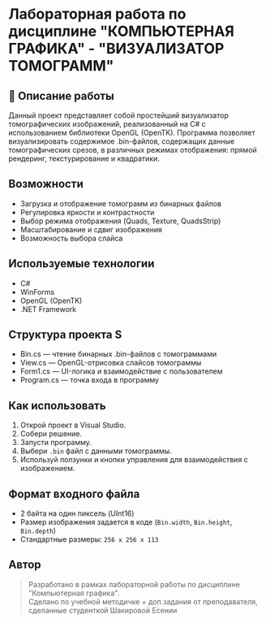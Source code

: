 # Лабораторная работа по дисциплине "КОМПЬЮТЕРНАЯ ГРАФИКА" - "ВИЗУАЛИЗАТОР ТОМОГРАММ" 

## 📌 Описание работы

Данный проект представляет собой простейший визуализатор томографических изображений, реализованный на C# с использованием библиотеки OpenGL (OpenTK). Программа позволяет визуализировать содержимое .bin-файлов, содержащих данные томографических срезов, в различных режимах отображения: прямой рендеринг, текстурирование и квадратики.

## Возможности
- Загрузка и отображение томограмм из бинарных файлов
- Регулировка яркости и контрастности
- Выбор режима отображения (Quads, Texture, QuadsStrip)
- Масштабирование и сдвиг изображения
- Возможность выбора слайса

## Используемые технологии
- C#
- WinForms
- OpenGL (OpenTK)
- .NET Framework

## Структура проекта S
- Bin.cs        — чтение бинарных .bin-файлов с томограммами  
- View.cs       — OpenGL-отрисовка слайсов томограммы  
- Form1.cs      — UI-логика и взаимодействие с пользователем  
- Program.cs    — точка входа в программу

## Как использовать
1. Открой проект в Visual Studio.
2. Собери решение.
3. Запусти программу.
4. Выбери `.bin` файл с данными томограммы.
5. Используй ползунки и кнопки управления для взаимодействия с изображением.

## Формат входного файла
- 2 байта на один пиксель (UInt16)
- Размер изображения задается в коде (`Bin.width`, `Bin.height`, `Bin.depth`)
- Стандартные размеры: `256 x 256 x 113`

## Автор

> Разработано в рамках лабораторной работы по дисциплине "Компьютерная графика".  
> Сделано по учебной методичке + доп.задания от преподавателя, сделанные студенткой Шакировой Есении

